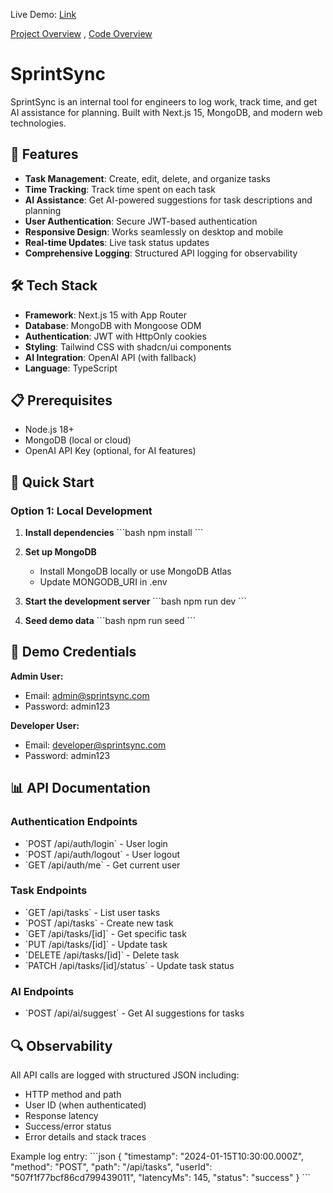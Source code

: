 Live Demo: [Link](https://sprint-sync-mauve.vercel.app/)

[Project Overview](https://www.loom.com/share/87acac3fb75d4ccfbe33b96f474f0b3b) , 
[Code Overview](https://www.loom.com/share/78b31a62945e4b30b71f64ec0ce4e12c)


# SprintSync

SprintSync is an internal tool for engineers to log work, track time, and get AI assistance for planning. Built with Next.js 15, MongoDB, and modern web technologies.

## 🚀 Features

- **Task Management**: Create, edit, delete, and organize tasks
- **Time Tracking**: Track time spent on each task
- **AI Assistance**: Get AI-powered suggestions for task descriptions and planning
- **User Authentication**: Secure JWT-based authentication
- **Responsive Design**: Works seamlessly on desktop and mobile
- **Real-time Updates**: Live task status updates
- **Comprehensive Logging**: Structured API logging for observability

## 🛠 Tech Stack

- **Framework**: Next.js 15 with App Router
- **Database**: MongoDB with Mongoose ODM
- **Authentication**: JWT with HttpOnly cookies
- **Styling**: Tailwind CSS with shadcn/ui components
- **AI Integration**: OpenAI API (with fallback)
- **Language**: TypeScript

## 📋 Prerequisites

- Node.js 18+
- MongoDB (local or cloud)
- OpenAI API Key (optional, for AI features)

## 🚀 Quick Start

### Option 1: Local Development

1. **Install dependencies**
   \`\`\`bash
   npm install
   \`\`\`

2. **Set up MongoDB**

   - Install MongoDB locally or use MongoDB Atlas
   - Update MONGODB_URI in .env

3. **Start the development server**
   \`\`\`bash
   npm run dev
   \`\`\`

4. **Seed demo data**
   \`\`\`bash
   npm run seed
   \`\`\`

## 🔐 Demo Credentials

**Admin User:**

- Email: admin@sprintsync.com
- Password: admin123

**Developer User:**

- Email: developer@sprintsync.com
- Password: admin123

## 📊 API Documentation

### Authentication Endpoints

- \`POST /api/auth/login\` - User login
- \`POST /api/auth/logout\` - User logout
- \`GET /api/auth/me\` - Get current user

### Task Endpoints

- \`GET /api/tasks\` - List user tasks
- \`POST /api/tasks\` - Create new task
- \`GET /api/tasks/[id]\` - Get specific task
- \`PUT /api/tasks/[id]\` - Update task
- \`DELETE /api/tasks/[id]\` - Delete task
- \`PATCH /api/tasks/[id]/status\` - Update task status

### AI Endpoints

- \`POST /api/ai/suggest\` - Get AI suggestions for tasks

## 🔍 Observability

All API calls are logged with structured JSON including:

- HTTP method and path
- User ID (when authenticated)
- Response latency
- Success/error status
- Error details and stack traces

Example log entry:
\`\`\`json
{
"timestamp": "2024-01-15T10:30:00.000Z",
"method": "POST",
"path": "/api/tasks",
"userId": "507f1f77bcf86cd799439011",
"latencyMs": 145,
"status": "success"
}
\`\`\`
